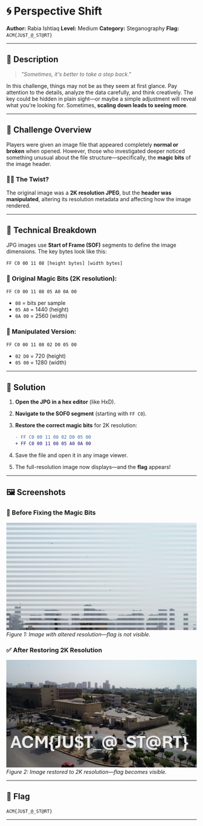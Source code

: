 # 🌀 Perspective Shift

**Author:** Rabia Ishtiaq
**Level:** Medium
**Category:** Steganography
**Flag:** `ACM{JU$T_@_ST@RT}`

---

## 📜 Description

> *"Sometimes, it's better to take a step back."*

In this challenge, things may not be as they seem at first glance. Pay attention to the details, analyze the data carefully, and think creatively. The key could be hidden in plain sight—or maybe a simple adjustment will reveal what you're looking for.
Sometimes, **scaling down leads to seeing more**.

---

## 🧠 Challenge Overview

Players were given an image file that appeared completely **normal or broken** when opened. However, those who investigated deeper noticed something unusual about the file structure—specifically, the **magic bits** of the image header.

### 🕵️‍♀️ The Twist?

The original image was a **2K resolution JPEG**, but the **header was manipulated**, altering its resolution metadata and affecting how the image rendered.

---

## 🔬 Technical Breakdown

JPG images use **Start of Frame (SOF)** segments to define the image dimensions. The key bytes look like this:

```
FF C0 00 11 08 [height bytes] [width bytes]
```

### 🔧 Original Magic Bits (2K resolution):

```
FF C0 00 11 08 05 A0 0A 00
```

* `08` = bits per sample
* `05 A0` = 1440 (height)
* `0A 00` = 2560 (width)

### 🔁 Manipulated Version:

```
FF C0 00 11 08 02 D0 05 00
```

* `02 D0` = 720 (height)
* `05 00` = 1280 (width)

---

## 🧩 Solution

1. **Open the JPG in a hex editor** (like HxD).
2. **Navigate to the SOF0 segment** (starting with `FF C0`).
3. **Restore the correct magic bits** for 2K resolution:

   ```diff
   - FF C0 00 11 08 02 D0 05 00
   + FF C0 00 11 08 05 A0 0A 00
   ```
4. Save the file and open it in any image viewer.
5. The full-resolution image now displays—and the **flag** appears!

---

## 🖼️ Screenshots

### 🔎 Before Fixing the Magic Bits

![Before Fix](before.jpg)
*Figure 1: Image with altered resolution—flag is not visible.*

### ✅ After Restoring 2K Resolution

![After Fix](After.jpg)
*Figure 2: Image restored to 2K resolution—flag becomes visible.*

---

## 🏁 Flag

```
ACM{JU$T_@_ST@RT}
```

---